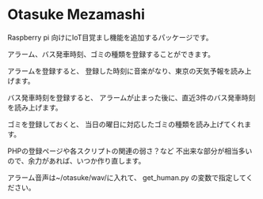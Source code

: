 # Otasuke Mezamashi

Raspberry pi 向けにIoT目覚まし機能を追加するパッケージです。

アラーム、バス発車時刻、ゴミの種類を登録することができます。

アラームを登録すると、
登録した時刻に音楽がなり、東京の天気予報を読み上げます。

バス発車時刻を登録すると、
アラームが止まった後に、直近3件のバス発車時刻を読み上げます。

ゴミを登録しておくと、
当日の曜日に対応したゴミの種類を読み上げてくれます。

PHPの登録ページや各スクリプトの関連の弱さ？など
不出来な部分が相当多いので、余力があれば、いつか作り直します。

アラーム音声は~/otasuke/wav/に入れて、
get_human.py の変数で指定してください。
